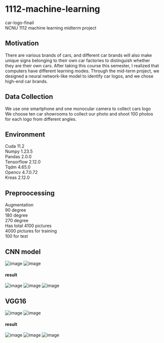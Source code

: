 # 1112-machine-learning   
car-logo-finail   
NCNU 1112 machine learning midterm project
## Motivation
There are various brands of cars, and different car brands will also make unique signs belonging to their own car factories to distinguish whether they are their own cars. After taking this course this semester, I realized that computers have different learning modes. Through the mid-term project, we designed a neural network-like model to identify car logos, and we chose high-end car brands. 
## Data Collection 
We use one smartphone and one monocular camera to collect cars logo   
We choose ten car showrooms to collect our photo and shoot 100 photos for each logo from different angles.
## Environment
Cuda 11.2    
Numpy 1.23.5     
Pandas 2.0.0     
Tensorflow 2.12.0    
Tqdm 4.65.0     
Opencv 4.7.0.72     
Kreas 2.12.0    
## Preproocessing
Augmentation     
   90 degree     
   180 degree    
   270 degree    
Has total 4100 pictures    
    4000 pictures for training     
    100 for test     
## CNN model
![image](https://github.com/Rayray7777777/1112-machine-learning/assets/132484524/5c9c45f8-02ec-4169-b82c-bf5953fa1f2c)
![image](https://github.com/Rayray7777777/1112-machine-learning/assets/132484524/e6316343-fe95-44a2-a1e8-3092a9b4d967)
#### result
![image](https://github.com/Rayray7777777/1112-machine-learning/assets/132484524/068f4e05-df40-4ec0-926a-cd5a0468798e)
![image](https://github.com/Rayray7777777/1112-machine-learning/assets/132484524/c84009f3-5b4c-4a0a-89a8-36ef5fb6ec89)
![image](https://github.com/Rayray7777777/1112-machine-learning/assets/132484524/c5e11f16-c409-44d5-8a16-f2f7e0a6c174)
## VGG16
![image](https://github.com/Rayray7777777/1112-machine-learning/assets/132484524/31b7072a-698b-423e-98b3-1519c9bacfea)
![image](https://github.com/Rayray7777777/1112-machine-learning/assets/132484524/1e6f1a5f-bbb6-49e9-9616-21b117cc1792)
#### result
![image](https://github.com/Rayray7777777/1112-machine-learning/assets/132484524/4889b6e1-a538-4ce5-9e67-8772d4c91a3b)
![image](https://github.com/Rayray7777777/1112-machine-learning/assets/132484524/77a4a69d-4b93-4646-8331-90c3886e4e48)
![image](https://github.com/Rayray7777777/1112-machine-learning/assets/132484524/7e6afb04-9b68-4c6b-9ab3-45ec64c2b547)

